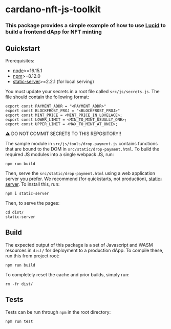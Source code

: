 # cardano-nft-js-toolkit

### This package provides a simple example of how to use [Lucid](https://github.com/Berry-Pool/lucid) to build a frontend dApp for NFT minting

## Quickstart

Prerequisites:

* [node](https://nodejs.org/en/download/)>=16.15.1
* [npm](https://www.npmjs.com/package/npm)>=8.12.0
* [static-server](https://www.npmjs.com/package/static-server)>=2.2.1 (for local serving)

You must update your secrets in a root file called `src/js/secrets.js`. The file should contain the following format:

    export const PAYMENT_ADDR = "<PAYMENT_ADDR>"
    export const BLOCKFROST_PROJ = "<BLOCKFROST_PROJ>"
    export const MINT_PRICE = <MINT_PRICE_IN_LOVELACE>;
    export const LOWER_LIMIT = <MIN_TO_MINT_USUALLY_ONE>;
    export const UPPER_LIMIT = <MAX_TO_MINT_AT_ONCE>;

:warning: DO NOT COMMIT SECRETS TO THIS REPOSITORY!!

The sample module in ``src/js/tools/drop-payment.js`` contains functions that are bound to the DOM in ``src/static/drop-payment.html``. To build the required JS modules into a single webpack JS, run:

    npm run build

Then, serve the ``src/static/drop-payment.html`` using a web application server you prefer.  We recommend (for quickstarts, not production), [static-server]().  To install this, run:

    npm i static-server

Then, to serve the pages:

    cd dist/
    static-server

## Build

The expected output of this package is a set of Javascript and WASM resources in ``dist/`` for deployment to a production dApp.  To compile these, run this from project root:

    npm run build

To completely reset the cache and prior builds, simply run:

    rm -fr dist/

## Tests

Tests can be run through ``npm`` in the root directory:

    npm run test
